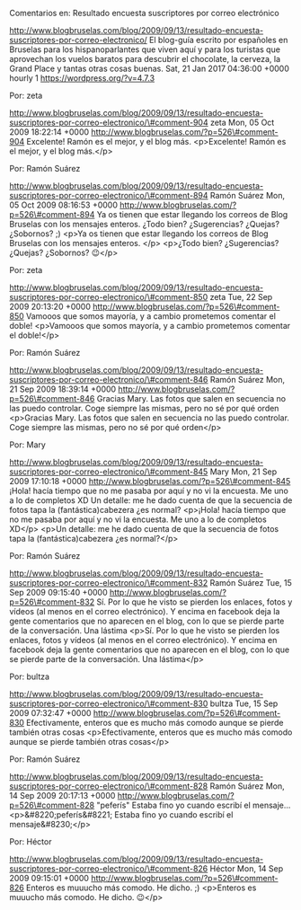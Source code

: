 Comentarios en: Resultado encuesta suscriptores por correo electrónico

http://www.blogbruselas.com/blog/2009/09/13/resultado-encuesta-suscriptores-por-correo-electronico/
El blog-guía escrito por españoles en Bruselas para los hispanoparlantes
que viven aquí y para los turistas que aprovechan los vuelos baratos
para descubrir el chocolate, la cerveza, la Grand Place y tantas otras
cosas buenas. Sat, 21 Jan 2017 04:36:00 +0000 hourly 1
https://wordpress.org/?v=4.7.3

Por: zeta

http://www.blogbruselas.com/blog/2009/09/13/resultado-encuesta-suscriptores-por-correo-electronico/\#comment-904
zeta Mon, 05 Oct 2009 18:22:14 +0000
http://www.blogbruselas.com/?p=526\#comment-904 Excelente! Ramón es el
mejor, y el blog más. \<p\>Excelente! Ramón es el mejor, y el blog
más.\</p\>

Por: Ramón Suárez

http://www.blogbruselas.com/blog/2009/09/13/resultado-encuesta-suscriptores-por-correo-electronico/\#comment-894
Ramón Suárez Mon, 05 Oct 2009 08:16:53 +0000
http://www.blogbruselas.com/?p=526\#comment-894 Ya os tienen que estar
llegando los correos de Blog Bruselas con los mensajes enteros. ¿Todo
bien? ¿Sugerencias? ¿Quejas? ¿Sobornos? ;) \<p\>Ya os tienen que estar
llegando los correos de Blog Bruselas con los mensajes enteros. \</p\>
\<p\>¿Todo bien? ¿Sugerencias? ¿Quejas? ¿Sobornos? 😉\</p\>

Por: zeta

http://www.blogbruselas.com/blog/2009/09/13/resultado-encuesta-suscriptores-por-correo-electronico/\#comment-850
zeta Tue, 22 Sep 2009 20:13:20 +0000
http://www.blogbruselas.com/?p=526\#comment-850 Vamooos que somos
mayoría, y a cambio prometemos comentar el doble! \<p\>Vamooos que somos
mayoría, y a cambio prometemos comentar el doble!\</p\>

Por: Ramón Suárez

http://www.blogbruselas.com/blog/2009/09/13/resultado-encuesta-suscriptores-por-correo-electronico/\#comment-846
Ramón Suárez Mon, 21 Sep 2009 18:39:14 +0000
http://www.blogbruselas.com/?p=526\#comment-846 Gracias Mary. Las fotos
que salen en secuencia no las puedo controlar. Coge siempre las mismas,
pero no sé por qué orden \<p\>Gracias Mary. Las fotos que salen en
secuencia no las puedo controlar. Coge siempre las mismas, pero no sé
por qué orden\</p\>

Por: Mary

http://www.blogbruselas.com/blog/2009/09/13/resultado-encuesta-suscriptores-por-correo-electronico/\#comment-845
Mary Mon, 21 Sep 2009 17:10:18 +0000
http://www.blogbruselas.com/?p=526\#comment-845 ¡Hola! hacía tiempo que
no me pasaba por aquí y no vi la encuesta. Me uno a lo de completos XD
Un detalle: me he dado cuenta de que la secuencia de fotos tapa la
(fantástica)cabezera ¿es normal? \<p\>¡Hola! hacía tiempo que no me
pasaba por aquí y no vi la encuesta. Me uno a lo de completos XD\</p\>
\<p\>Un detalle: me he dado cuenta de que la secuencia de fotos tapa la
(fantástica)cabezera ¿es normal?\</p\>

Por: Ramón Suárez

http://www.blogbruselas.com/blog/2009/09/13/resultado-encuesta-suscriptores-por-correo-electronico/\#comment-832
Ramón Suárez Tue, 15 Sep 2009 09:15:40 +0000
http://www.blogbruselas.com/?p=526\#comment-832 Sí. Por lo que he visto
se pierden los enlaces, fotos y vídeos (al menos en el correo
electrónico). Y encima en facebook deja la gente comentarios que no
aparecen en el blog, con lo que se pierde parte de la conversación. Una
lástima \<p\>Sí. Por lo que he visto se pierden los enlaces, fotos y
vídeos (al menos en el correo electrónico). Y encima en facebook deja la
gente comentarios que no aparecen en el blog, con lo que se pierde parte
de la conversación. Una lástima\</p\>

Por: bultza

http://www.blogbruselas.com/blog/2009/09/13/resultado-encuesta-suscriptores-por-correo-electronico/\#comment-830
bultza Tue, 15 Sep 2009 07:32:47 +0000
http://www.blogbruselas.com/?p=526\#comment-830 Efectivamente, enteros
que es mucho más comodo aunque se pierde también otras cosas
\<p\>Efectivamente, enteros que es mucho más comodo aunque se pierde
también otras cosas\</p\>

Por: Ramón Suárez

http://www.blogbruselas.com/blog/2009/09/13/resultado-encuesta-suscriptores-por-correo-electronico/\#comment-828
Ramón Suárez Mon, 14 Sep 2009 20:17:13 +0000
http://www.blogbruselas.com/?p=526\#comment-828 &quot;peferís&quot;
Estaba fino yo cuando escribí el mensaje\...
\<p\>&\#8220;peferís&\#8221; Estaba fino yo cuando escribí el
mensaje&\#8230;\</p\>

Por: Héctor

http://www.blogbruselas.com/blog/2009/09/13/resultado-encuesta-suscriptores-por-correo-electronico/\#comment-826
Héctor Mon, 14 Sep 2009 09:15:01 +0000
http://www.blogbruselas.com/?p=526\#comment-826 Enteros es muuucho más
comodo. He dicho. ;) \<p\>Enteros es muuucho más comodo. He dicho.
😉\</p\>
